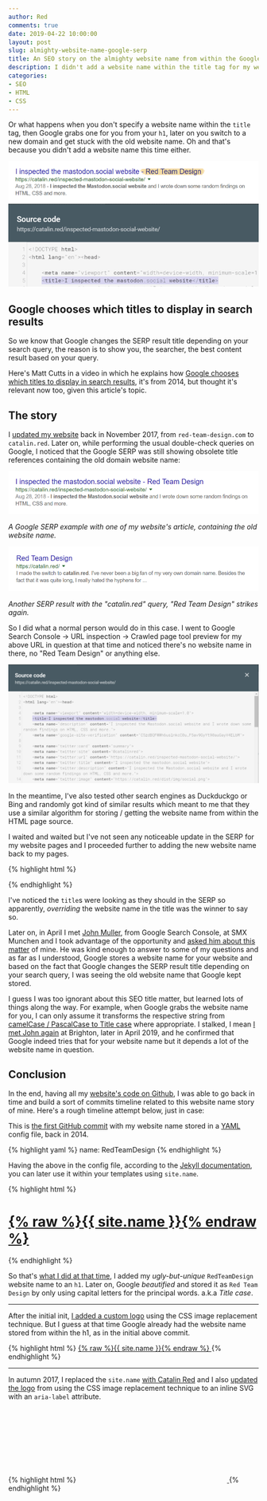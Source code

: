 ```yaml
---
author: Red
comments: true
date: 2019-04-22 10:00:00
layout: post
slug: almighty-website-name-google-serp
title: An SEO story on the almighty website name from within the Google SERP title
description: I didn't add a website name within the title tag for my website, then I switched the domain and Google was showing my old website name references in the SERP for my new domain queries.
categories:
- SEO
- HTML
- CSS
---
```


Or what happens when you don't specify a website name within the `title` tag, then Google grabs one for you from your `h1`, later on you switch to a new domain and get stuck with the old website name. Oh and that's because you didn't add a website name this time either.

![Website name within Google SERP](/dist/uploads/2019/04/website-name-google-serp.png)

<!-- more -->

## Google chooses which titles to display in search results

So we know that Google changes the SERP result title depending on your search query, the reason is to show you, the searcher, the best content result based on your query.

Here's Matt Cutts in a video in which he explains how [Google chooses which titles to display in search results](https://www.youtube.com/watch?v=L3HX_8BAhB4), it's from 2014, but thought it's relevant now too, given this article's topic.

## The story

I [updated my website](/switch-red-team-design-to-catalin-red/) back in November 2017, from `red-team-design.com` to `catalin.red`. Later on, while performing the usual double-check queries on Google, I noticed that the Google SERP was still showing obsolete title references containing the old domain website name:

![My Mastodon article in the Google SERP](/dist/uploads/2019/04/google-serp-result-mastodon.png)

*A Google SERP example with one of my website's article, containing the old website name.*

![catalin.red query in the Google SERP](/dist/uploads/2019/04/catalin-red-google-query.png)

*Another SERP result with the "catalin.red" query, "Red Team Design" strikes again.*

So I did what a normal person would do in this case. I went to Google Search Console -> URL inspection -> Crawled page tool preview for my above URL in question at that time and noticed there's no website name in there, no "Red Team Design" or anything else.

![Google Search Console inspect URL preview](/dist/uploads/2019/04/google-search-console-preview.png)

In the meantime, I've also tested other search engines as Duckduckgo or Bing and randomly got kind of similar results which meant to me that they use a similar algorithm for storing / getting the website name from within the HTML page source.

I waited and waited but I've not seen any noticeable update in the SERP for my website pages and I proceeded further to adding the new website name back to my pages.

{% highlight html %}
<title>I inspected the mastodon.social website - Catalin Red</title>
{% endhighlight %}

I've noticed the `title`s were looking as they should in the SERP so apparently, *overriding* the website name in the title was the winner to say so.

Later on, in April I met [John Muller](https://twitter.com/JohnMu/), from Google Search Console, at SMX Munchen and I took advantage of the opportunity and [asked him about this matter](https://twitter.com/catalinred/status/1113457168030814208) of mine. He was kind enough to answer to some of my questions and as far as I understood, Google stores a website name for your website and based on the fact that Google changes the SERP result title depending on your search query, I was seeing the old website name that Google kept stored.

I guess I was too ignorant about this SEO title matter, but learned lots of things along the way. For example, when Google grabs the website name for you, I can only assume it transforms the respective string from [camelCase / PascalCase to Title case](https://en.wikipedia.org/wiki/Camel_case) where appropriate. I stalked, I mean [I met John again](https://twitter.com/catalinred/status/1116721640874893313) at Brighton, later in April 2019, and he confirmed that Google indeed tries that for your website name but it depends a lot of the website name in question.

## Conclusion

In the end, having all my [website's code on Github](https://github.com/catalinred/catalinred.github.com/), I was able to go back in time and build a sort of commits timeline related to this website name story of mine. Here's a rough timeline attempt below, just in case:

This is [the first GitHub commit](https://github.com/catalinred/catalinred.github.com/commit/5222844d8b39a5c13254b32804c8a406f0a81e7f#diff-aeb42283af8ef8e9da40ededd3ae2ab2R1) with my website name stored in a [YAML](https://yaml.org/) config file, back in 2014.

{% highlight yaml %}
name: RedTeamDesign
{% endhighlight %}

Having the above in the config file, according to the [Jekyll documentation](https://jekyllrb.com/docs/configuration/), you can later use it within your templates using `site.name`.

{% highlight html %}
<h1 class="title"><a href="/">{% raw %}{{ site.name }}{% endraw %}</a></h1>
{% endhighlight %}

So that's [what I did at that time](https://github.com/catalinred/catalinred.github.com/commit/5222844d8b39a5c13254b32804c8a406f0a81e7f#diff-2c19d9859b055d0302043d0fa2833e3fR20), I added my *ugly-but-unique* `RedTeamDesign` website name to an `h1`. Later on, Google *beautified* and stored it as `Red Team Design` by only using capital letters for the principal words. a.k.a *Title case*.

---

After the initial init, [I added a custom logo](https://github.com/catalinred/catalinred.github.com/commit/ac3faeddc92a663d0d0fd1d483d3321d35e69b76#diff-2c19d9859b055d0302043d0fa2833e3fR47) using the CSS image replacement technique. But I guess at that time Google already had the website name stored from within the h1, as in the initial above commit.

{% highlight html %}
<a href="/" class="rtd-logo">
  {% raw %}{{ site.name }}{% endraw %}
</a>
{% endhighlight %}

---

In autumn 2017, I replaced the `site.name` [with Catalin Red](https://github.com/catalinred/catalinred.github.com/commit/c044a6028fbf4b4854cc318a7b1b53a35a28ca92#diff-aeb42283af8ef8e9da40ededd3ae2ab2) and I also [updated the logo](https://github.com/catalinred/catalinred.github.com/commit/b36becb4997be428bbf7ede475035104fcaa4a51?diff=unified#diff-2c19d9859b055d0302043d0fa2833e3fL29) from using the CSS image replacement technique to an inline SVG with an `aria-label` attribute.

{% highlight html %}
<a href="/" aria-label="{% raw %}{{ site.name }}{% endraw %} logo">
  <svg viewBox="...">
    <polyline points="..."/>
    <polyline points="..."/>
    <polyline points="..."/>
  </svg>
</a>
{% endhighlight %}